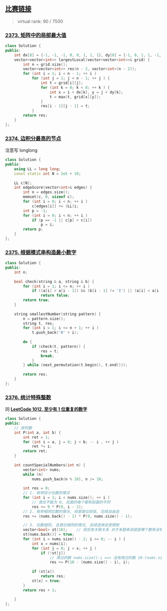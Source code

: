 ## [比赛链接](https://leetcode.cn/contest/weekly-contest-306/)

>   virtual rank: 90 / 7500


### [2373. 矩阵中的局部最大值](https://leetcode.cn/problems/largest-local-values-in-a-matrix/)



```c++
class Solution {
public:
    int dx[8] = {-1, -1, -1, 0, 0, 1, 1, 1}, dy[8] = {-1, 0, 1, 1, -1, -1, 0, 1};
    vector<vector<int>> largestLocal(vector<vector<int>>& grid) {
        int n = grid.size();
        vector<vector<int>> res(n - 2, vector<int>(n - 2));
        for (int i = 1; i < n - 1; ++ i )
            for (int j = 1; j < n - 1; ++ j ) {
                int t = grid[i][j];
                for (int k = 0; k < 8; ++ k ) {
                    int x = i + dx[k], y = j + dy[k];
                    t = max(t, grid[x][y]);
                }
                res[i - 1][j - 1] = t;
            }
        return res;
    }
};
```


### [2374. 边积分最高的节点](https://leetcode.cn/problems/node-with-highest-edge-score/)

注意写 longlong

```c++
class Solution {
public:
    using LL = long long;
    const static int N = 1e5 + 10;
    
    LL c[N];
    int edgeScore(vector<int>& edges) {
        int n = edges.size();
        memset(c, 0, sizeof c);
        for (int i = 0; i < n; ++ i )
            c[edges[i]] += (LL)i;
        int p = -1;
        for (int i = 0; i < n; ++ i )
            if (p == -1 || c[p] < c[i])
                p = i;
        return p;
    }
};
```

### [2375. 根据模式串构造最小数字](https://leetcode.cn/problems/construct-smallest-number-from-di-string/)



```c++
class Solution {
public:
    int n;
    
    bool check(string & a, string & b) {
        for (int i = 1; i <= n; ++ i )
            if ((a[i] > a[i - 1]) && (b[i - 1] != 'I') || (a[i] < a[i - 1]) && (b[i - 1] != 'D'))
                return false;
        return true;
    }
    
    string smallestNumber(string pattern) {
        n = pattern.size();
        string t, res;
        for (int i = 1; i <= n + 1; ++ i )
            t.push_back('0' + i);
        
        do {
            if (check(t, pattern)) {
                res = t;
                break;
            }
        } while (next_permutation(t.begin(), t.end()));
        
        return res;
    }
};
```

### [2376. 统计特殊整数](https://leetcode.cn/problems/count-special-integers/)

同 **[LeetCode 1012. 至少有 1 位重复的数字](https://leetcode.cn/problems/numbers-with-repeated-digits/)**

```c++
class Solution {
public:
    // 排列数
    int P(int a, int b) {
        int ret = 1;
        for (int i = a, j = 0; j < b; -- i , ++ j )
            ret *= i;
        return ret;
    }
    
    int countSpecialNumbers(int n) {
        vector<int> nums;
        while (n)
            nums.push_back(n % 10), n /= 10;
        
        int res = 0;
        // 1. 枚举较少位数的情况
        for (int i = 1; i < nums.size(); ++ i )
            // 首位不能为 0, 后面的每个都和前面的不同
            res += 9 * P(9, i - 1);
        // 2. 枚举相同位数的情况, 但是首位较低, 后续自由选
        res += (nums.back() - 1) * P(9, nums.size() - 1);

        // 3. 位数相同, 且首位相同的情况, 后续选择会受限制
        vector<bool> st(10);    // 前后有关联关系 对于本题来说就是哪个数有没有被用过
        st[nums.back()] = true;
        for (int i = nums.size() - 2; i >= 0; -- i ) {
            int x = nums[i];
            for (int j = 0; j < x; ++ j )
                if (!st[j])
                    // 用过的数 nums.size()-i ==> 没有用过的数 10-(nums.size()-i)
                    res += P(10 - (nums.size() - i), i);
            
            if (st[x])
                return res;
            st[x] = true;
        }
        return res + 1;
        
    }
};
```
